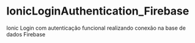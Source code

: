 # IonicLoginAuthentication_Firebase
Ionic Login com autenticação funcional realizando conexão na base de dados Firebase
